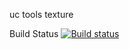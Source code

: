 uc tools texture

Build Status
[![Build status](https://ci.appveyor.com/api/projects/status/1rgu79emfl3e14bi/branch/master?svg=true)](https://ci.appveyor.com/project/kingofthebongo2008/uc-imaging/branch/master)
